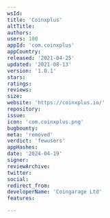 ```yaml
---
wsId: 
title: 'Coinxplus'
altTitle: 
authors: 
users: 100
appId: 'com.coinxplus'
appCountry: 
released: '2021-04-25'
updated: '2021-08-13'
version: '1.0.1'
stars: 
ratings: 
reviews: 
size: 
website: 'https://coinxplus.io/'
repository: 
issue: 
icon: 'com.coinxplus.png'
bugbounty: 
meta: 'removed'
verdict: 'fewusers'
appHashes: 
date: '2024-04-19'
signer: 
reviewArchive: 
twitter: 
social: 
redirect_from: 
developerName: 'Coingarage Ltd'
features: 

---
```


